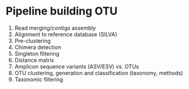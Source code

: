 # Pipeline building OTU
1. Read merging/contigs assembly
1. Alignment to reference database (SILVA)
1. Pre-clustering
1. Chimera detection
1. Singleton filtering
1. Distance matrix
1. Amplicon sequence variants (ASV/ESV) vs. OTUs
1. OTU clustering, generation and classification (taxonomy, methods)
1. Taxonomic filtering
